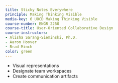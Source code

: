 ```yaml
---
title: Sticky Notes Everywhere
principle: Making Thinking Visible
media-key: 6_UOCD_Making Thinking Visible
course-number: ENGR 2250
course-title: User-Oriented Collaborative Design
course-instructors:
- Alisha Sarang-Sieminski, Ph.D.
- Aaron Hoover
- Brad Minch
color: green
---
```


* Visual representations
* Designate team workspaces
* Create communication artifacts
